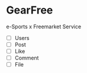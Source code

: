 # GearFree
e-Sports x Freemarket Service

- [ ] Users
- [ ] Post
- [ ] Like
- [ ] Comment
- [ ] File
